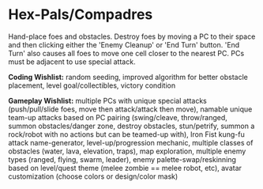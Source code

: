 Hex-Pals/Compadres
========
Hand-place foes and obstacles. Destroy foes by moving a PC to their space and then clicking either the 'Enemy Cleanup' or 'End Turn' button. 'End Turn' also causes all foes to move one cell closer to the nearest PC. PCs must be adjacent to use special attack.

<b>Coding Wishlist:</b> random seeding, improved algorithm for better obstacle placement, level goal/collectibles, victory condition

<b>Gameplay Wishlist:</b> multiple PCs with unique special attacks (push/pull/slide foes, move then attack/attack then move), namable unique team-up attacks based on PC pairing (swing/cleave, throw/ranged, summon obstacles/danger zone, destroy obstacles, stun/petrify, summon a rock/robot with no actions but can be teamed-up with), Iron Fist kung-fu attack name-generator, level-up/progression mechanic, multiple classes of obstacles (water, lava, elevation, traps), map exploration, multiple enemy types (ranged, flying, swarm, leader), enemy palette-swap/reskinning based on level/quest theme (melee zombie == melee robot, etc), avatar customization (choose colors or design/color mask)
